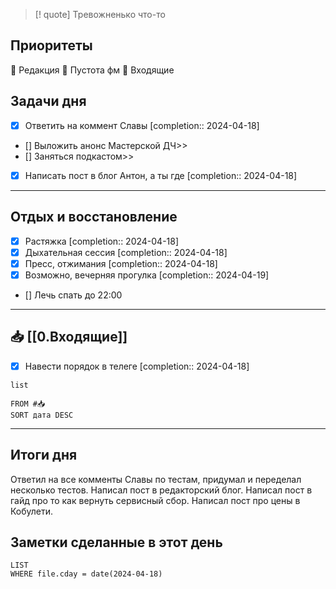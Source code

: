 > [! quote] Тревожненько что-то
> 

## Приоритеты
🔴 Редакция
🔴 Пустота фм
🔴 Входящие

## Задачи дня
- [x] Ответить на коммент Славы  [completion:: 2024-04-18]
- [] Выложить анонс Мастерской ДЧ>>
- [] Заняться подкастом>>
- [x] Написать пост в блог Антон, а ты где  [completion:: 2024-04-18]

---
## Отдых и восстановление
- [x] Растяжка  [completion:: 2024-04-18]
- [x] Дыхательная сессия  [completion:: 2024-04-18]
- [x] Пресс, отжимания  [completion:: 2024-04-18]
- [x] Возможно, вечерняя прогулка  [completion:: 2024-04-19]
- [] Лечь спать до 22:00

---
## 📥 [[0.Входящие]]
- [x] Навести порядок в телеге  [completion:: 2024-04-18]



```dataview
list
	
FROM #📥
SORT дата DESC
```


---
## Итоги дня
Ответил на все комменты Славы по тестам, придумал и переделал несколько тестов.
Написал пост в редакторский блог.
Написал пост в гайд про то как вернуть сервисный сбор.
Написал пост про цены в Кобулети.




## Заметки сделанные в этот день
```dataview
LIST
WHERE file.cday = date(2024-04-18)
```

